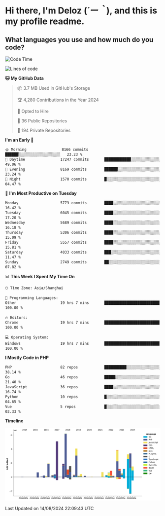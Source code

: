# **Hi there, I'm Deloz (*´ー｀*), and this is my profile readme.**

## **What languages you use and how much do you code?**

<!--START_SECTION:waka-->
![Code Time](http://img.shields.io/badge/Code%20Time-4%2C548%20hrs%2034%20mins-blue)

![Lines of code](https://img.shields.io/badge/From%20Hello%20World%20I%27ve%20Written-41.7%20million%20lines%20of%20code-blue)

**🐱 My GitHub Data** 

> 📦 3.7 MB Used in GitHub's Storage 
 > 
> 🏆 4,280 Contributions in the Year 2024
 > 
> 💼 Opted to Hire
 > 
> 📜 36 Public Repositories 
 > 
> 🔑 194 Private Repositories 
 > 
**I'm an Early 🐤** 

```text
🌞 Morning                8166 commits        ██████░░░░░░░░░░░░░░░░░░░   23.23 % 
🌆 Daytime                17247 commits       ████████████░░░░░░░░░░░░░   49.06 % 
🌃 Evening                8169 commits        ██████░░░░░░░░░░░░░░░░░░░   23.24 % 
🌙 Night                  1570 commits        █░░░░░░░░░░░░░░░░░░░░░░░░   04.47 % 
```
📅 **I'm Most Productive on Tuesday** 

```text
Monday                   5773 commits        ████░░░░░░░░░░░░░░░░░░░░░   16.42 % 
Tuesday                  6045 commits        ████░░░░░░░░░░░░░░░░░░░░░   17.20 % 
Wednesday                5689 commits        ████░░░░░░░░░░░░░░░░░░░░░   16.18 % 
Thursday                 5306 commits        ████░░░░░░░░░░░░░░░░░░░░░   15.09 % 
Friday                   5557 commits        ████░░░░░░░░░░░░░░░░░░░░░   15.81 % 
Saturday                 4033 commits        ███░░░░░░░░░░░░░░░░░░░░░░   11.47 % 
Sunday                   2749 commits        ██░░░░░░░░░░░░░░░░░░░░░░░   07.82 % 
```


📊 **This Week I Spent My Time On** 

```text
🕑︎ Time Zone: Asia/Shanghai

💬 Programming Languages: 
Other                    19 hrs 7 mins       █████████████████████████   100.00 % 

🔥 Editors: 
Chrome                   19 hrs 7 mins       █████████████████████████   100.00 % 

💻 Operating System: 
Windows                  19 hrs 7 mins       █████████████████████████   100.00 % 
```

**I Mostly Code in PHP** 

```text
PHP                      82 repos            ██████████░░░░░░░░░░░░░░░   38.14 % 
Go                       46 repos            █████░░░░░░░░░░░░░░░░░░░░   21.40 % 
JavaScript               36 repos            ████░░░░░░░░░░░░░░░░░░░░░   16.74 % 
Python                   10 repos            █░░░░░░░░░░░░░░░░░░░░░░░░   04.65 % 
Vue                      5 repos             █░░░░░░░░░░░░░░░░░░░░░░░░   02.33 % 
```



**Timeline**

![Lines of Code chart](https://raw.githubusercontent.com/deloz/deloz/main/assets/bar_graph.png)


 Last Updated on 14/08/2024 22:09:43 UTC
<!--END_SECTION:waka-->
